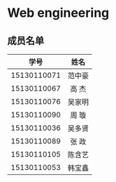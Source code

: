 # Web engineering
## 成员名单
| 学号 | 姓名 |  
| - | :-: |  
| 15130110071 | 范中豪 |  
| 15130110067 | 高 杰 |  
| 15130110076 | 吴家明 |  
| 15130110090 | 周 璇 |  
| 15130110036 | 吴多贤 |  
| 15130110089 | 张 政 |  
| 15130110105 | 陈含艺 |  
| 15130110053 | 韩宝鑫 |  
